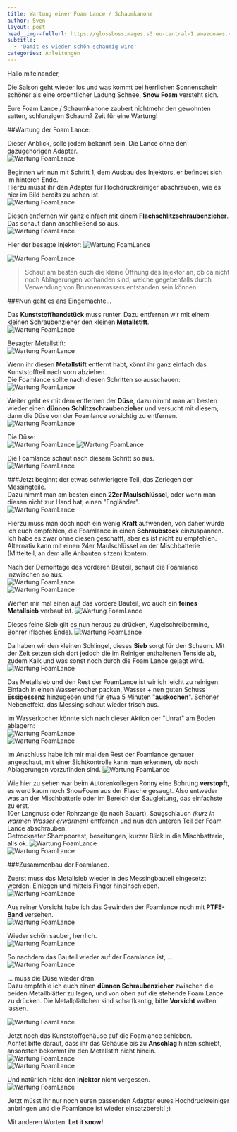 ```yaml
---
title: Wartung einer Foam Lance / Schaumkanone
author: Sven
layout: post
head__img--fullurl: https://glossbossimages.s3.eu-central-1.amazonaws.com/sven/wartung/foamlance/Foamlance01.JPG
subtitle:
  - 'Damit es wieder schön schaumig wird'   
categories: Anleitungen
---
```


Hallo miteinander,

Die Saison geht wieder los und was kommt bei herrlichen Sonnenschein schöner als eine ordentlicher Ladung Schnee, **Snow Foam** versteht sich.

Eure Foam Lance / Schaumkanone zaubert nichtmehr den gewohnten satten, schlonzigen Schaum? Zeit für eine Wartung!   
   
   

##Wartung der Foam Lance:

Dieser Anblick, solle jedem bekannt sein. Die Lance ohne den dazugehörigen Adapter.   
![Wartung FoamLance](https://glossbossimages.s3.eu-central-1.amazonaws.com/sven/wartung/foamlance/Foamlance01.JPG)

Beginnen wir nun mit Schritt 1, dem Ausbau des Injektors, er befindet sich im hinteren Ende.   
Hierzu müsst ihr den Adapter für Hochdruckreiniger abschrauben, wie es hier im Bild bereits zu sehen ist.   
![Wartung FoamLance](https://glossbossimages.s3.eu-central-1.amazonaws.com/sven/wartung/foamlance/Foamlance01.JPG) 

Diesen entfernen wir ganz einfach mit einem **Flachschlitzschraubenzieher**. Das schaut dann anschließend so aus.   
![Wartung FoamLance](https://glossbossimages.s3.eu-central-1.amazonaws.com/sven/wartung/foamlance/Foamlance03.JPG)   

Hier der besagte Injektor:
![Wartung FoamLance](https://glossbossimages.s3.eu-central-1.amazonaws.com/sven/wartung/foamlance/Foamlance08.JPG)

![Wartung FoamLance](https://glossbossimages.s3.eu-central-1.amazonaws.com/sven/wartung/foamlance/Foamlance09.JPG)

> Schaut am besten euch die kleine Öffnung des Injektor an, ob da nicht noch Ablagerungen vorhanden sind, welche gegebenfalls durch Verwendung von Brunnenwassers entstanden sein können.   


###Nun geht es ans Eingemachte...

Das **Kunststoffhandstück** muss runter.
Dazu entfernen wir mit einem kleinen Schraubenzieher den kleinen **Metallstift**.   
![Wartung FoamLance](https://glossbossimages.s3.eu-central-1.amazonaws.com/sven/wartung/foamlance/Foamlance04.JPG)

Besagter Metallstift:   
![Wartung FoamLance](https://glossbossimages.s3.eu-central-1.amazonaws.com/sven/wartung/foamlance/Foamlance06.JPG)

Wenn ihr diesen **Metallstift** entfernt habt, könnt ihr ganz einfach das Kunststoffteil nach vorn abziehen.   
Die Foamlance sollte nach diesen Schritten so ausschauen:   
![Wartung FoamLance](https://glossbossimages.s3.eu-central-1.amazonaws.com/sven/wartung/foamlance/Foamlance07.JPG)

Weiter geht es mit dem entfernen der **Düse**, dazu nimmt man am besten wieder einen **dünnen** **Schlitzschraubenzieher** und versucht mit diesem, dann die Düse von der Foamlance vorsichtig zu entfernen.   
![Wartung FoamLance](https://glossbossimages.s3.eu-central-1.amazonaws.com/sven/wartung/foamlance/Foamlance10.JPG)

Die Düse:   
![Wartung FoamLance](https://glossbossimages.s3.eu-central-1.amazonaws.com/sven/wartung/foamlance/Foamlance11.JPG)
![Wartung FoamLance](https://glossbossimages.s3.eu-central-1.amazonaws.com/sven/wartung/foamlance/Foamlance12.JPG)
   

Die Foamlance schaut nach diesem Schritt so aus.   
![Wartung FoamLance](https://glossbossimages.s3.eu-central-1.amazonaws.com/sven/wartung/foamlance/Foamlance13.JPG)


###Jetzt beginnt der etwas schwierigere Teil, das Zerlegen der Messingteile.  
Dazu nimmt man am besten einen **22er Maulschlüssel**, oder wenn man diesen nicht zur Hand hat, einen "Engländer".   
![Wartung FoamLance](https://glossbossimages.s3.eu-central-1.amazonaws.com/sven/wartung/foamlance/Foamlance14.JPG)

Hierzu muss man doch noch ein wenig **Kraft** aufwenden, von daher würde ich euch empfehlen, die Foamlance in einen **Schraubstock** einzuspannen. Ich habe es zwar ohne diesen geschafft, aber es ist nicht zu empfehlen. Alternativ kann mit einen 24er Maulschlüssel an der Mischbatterie (Mittelteil, an dem alle Anbauten sitzen) kontern.   

Nach der Demontage des vorderen Bauteil, schaut die Foamlance inzwischen so aus:   
![Wartung FoamLance](https://glossbossimages.s3.eu-central-1.amazonaws.com/sven/wartung/foamlance/Foamlance15.JPG)   
![Wartung FoamLance](https://glossbossimages.s3.eu-central-1.amazonaws.com/sven/wartung/foamlance/Foamlance16.JPG)   


Werfen mir mal einen auf das vordere Bauteil, wo auch ein **feines Metallsieb** verbaut ist.
![Wartung FoamLance](https://glossbossimages.s3.eu-central-1.amazonaws.com/sven/wartung/foamlance/Foamlance18.JPG)

Dieses feine Sieb gilt es nun heraus zu drücken, Kugelschreibermine, Bohrer (flaches Ende).
![Wartung FoamLance](https://glossbossimages.s3.eu-central-1.amazonaws.com/sven/wartung/foamlance/Foamlance19.JPG)

Da haben wir den kleinen Schlingel, dieses **Sieb** sorgt für den Schaum. Mit der Zeit setzen sich dort jedoch die im Reiniger enthaltenen Tenside ab, zudem Kalk und was sonst noch durch die Foam Lance gejagt wird.   
![Wartung FoamLance](https://glossbossimages.s3.eu-central-1.amazonaws.com/sven/wartung/foamlance/Foamlance20.JPG)

Das Metallsieb und den Rest der FoamLance ist wirlich leicht zu reinigen.   
Einfach in einen Wasserkocher packen, Wasser + nen guten Schuss **Essigessenz** hinzugeben und für etwa 5 Minuten "**auskochen**". Schöner Nebeneffekt, das Messing schaut wieder frisch aus.      

Im Wasserkocher könnte sich nach dieser Aktion der "Unrat" am Boden ablagern:   
![Wartung FoamLance](https://glossbossimages.s3.eu-central-1.amazonaws.com/sven/wartung/foamlance/Foamlance31.JPG)   
![Wartung FoamLance](https://glossbossimages.s3.eu-central-1.amazonaws.com/sven/wartung/foamlance/Foamlance32.JPG)   

    
      
Im Anschluss habe ich mir mal den Rest der Foamlance genauer angeschaut, mit einer Sichtkontrolle kann man erkennen, ob noch Ablagerungen vorzufinden sind.
![Wartung FoamLance](https://glossbossimages.s3.eu-central-1.amazonaws.com/sven/wartung/foamlance/Foamlance17.JPG)   

Wie hier zu sehen war beim Autorenkollegen Ronny eine Bohrung **verstopft**, es wurd kaum noch SnowFoam aus der Flasche gesaugt.  Also entweder was an der Mischbatterie oder im Bereich der Saugleitung, das einfachste zu erst.   
10er Langnuss oder Rohrzange (je nach Bauart), Saugschlauch *(kurz in warmen Wasser erwärmen)* entfernen und nun den unteren Teil der Foam Lance abschrauben.   
Getrockneter Shampoorest, beseitungen, kurzer Blick in die Mischbatterie, alls ok.
![Wartung FoamLance](https://glossbossimages.s3.eu-central-1.amazonaws.com/sven/wartung/foamlance/Foamlance29.JPG)   
![Wartung FoamLance](https://glossbossimages.s3.eu-central-1.amazonaws.com/sven/wartung/foamlance/Foamlance30.JPG)   
 

###Zusammenbau der Foamlance.

Zuerst muss das Metallsieb wieder in des Messingbauteil eingesetzt werden. Einlegen und mittels Finger hineinschieben.   
![Wartung FoamLance](https://glossbossimages.s3.eu-central-1.amazonaws.com/sven/wartung/foamlance/Foamlance21.JPG)

Aus reiner Vorsicht habe ich das Gewinden der Foamlance noch mit **PTFE-Band** versehen.   
![Wartung FoamLance](https://glossbossimages.s3.eu-central-1.amazonaws.com/sven/wartung/foamlance/Foamlance22.JPG)

Wieder schön sauber, herrlich.   
![Wartung FoamLance](https://glossbossimages.s3.eu-central-1.amazonaws.com/sven/wartung/foamlance/Foamlance23.JPG)

So nachdem das Bauteil wieder auf der Foamlance ist, ...  
![Wartung FoamLance](https://glossbossimages.s3.eu-central-1.amazonaws.com/sven/wartung/foamlance/Foamlance24.JPG)

... muss die Düse wieder dran.   
Dazu empfehle ich euch einen **dünnen Schraubenzieher** zwischen die beiden Metallblätter zu legen, und von oben auf die stehende Foam Lance zu drücken. Die Metallplättchen sind scharfkantig, bitte **Vorsicht** walten lassen.

![Wartung FoamLance](https://glossbossimages.s3.eu-central-1.amazonaws.com/sven/wartung/foamlance/Foamlance25.JPG)   

Jetzt noch das Kunststoffgehäuse auf die Foamlance schieben.   
Achtet bitte darauf, dass ihr das Gehäuse bis zu **Anschlag** hinten schiebt, ansonsten bekommt ihr den Metallstift nicht hinein.   
![Wartung FoamLance](https://glossbossimages.s3.eu-central-1.amazonaws.com/sven/wartung/foamlance/Foamlance27.JPG)   
![Wartung FoamLance](https://glossbossimages.s3.eu-central-1.amazonaws.com/sven/wartung/foamlance/Foamlance26.JPG)   


Und natürlich nicht den **Injektor** nicht vergessen.   
![Wartung FoamLance](https://glossbossimages.s3.eu-central-1.amazonaws.com/sven/wartung/foamlance/Foamlance28.JPG)



Jetzt müsst ihr nur noch euren passenden Adapter eures Hochdruckreiniger anbringen und die Foamlance ist wieder einsatzbereit! ;)

Mit anderen Worten: **Let it snow!**
